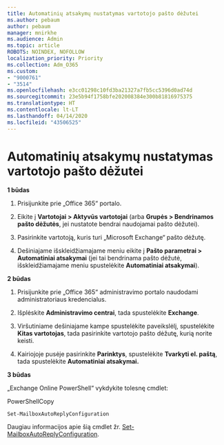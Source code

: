 ```yaml
---
title: Automatinių atsakymų nustatymas vartotojo pašto dėžutei
ms.author: pebaum
author: pebaum
manager: mnirkhe
ms.audience: Admin
ms.topic: article
ROBOTS: NOINDEX, NOFOLLOW
localization_priority: Priority
ms.collection: Adm_O365
ms.custom:
- "9000761"
- "3514"
ms.openlocfilehash: e3cc01298c10fd3ba21327a7fb5cc5396d0ad74d
ms.sourcegitcommit: 23e5b94f1758bfe202008384e300b81816975375
ms.translationtype: HT
ms.contentlocale: lt-LT
ms.lasthandoff: 04/14/2020
ms.locfileid: "43506525"
---
```

# <a name="set-auto-replies-for-a-users-mailbox"></a>Automatinių atsakymų nustatymas vartotojo pašto dėžutei

**1 būdas**

1. Prisijunkite prie „Office 365“ portalo.

2. Eikite į **Vartotojai > Aktyvūs vartotojai** (arba **Grupės > Bendrinamos pašto dėžutės**, jei nustatote bendrai naudojamai pašto dėžutei).

3. Pasirinkite vartotoją, kuris turi „Microsoft Exchange“ pašto dėžutę.

4. Dešiniajame išskleidžiamajame meniu eikite į **Pašto parametrai > Automatiniai atsakymai** (jei tai bendrinama pašto dėžutė, išskleidžiamajame meniu spustelėkite **Automatiniai atsakymai**).

**2 būdas**

1. Prisijunkite prie „Office 365“ administravimo portalo naudodami administratoriaus kredencialus.

2. Išplėskite **Administravimo centrai**, tada spustelėkite **Exchange**.

3. Viršutiniame dešiniajame kampe spustelėkite paveikslėlį, spustelėkite **Kitas vartotojas**, tada pasirinkite vartotojo pašto dėžutę, kurią norite keisti.

4. Kairiojoje pusėje pasirinkite **Parinktys**, spustelėkite **Tvarkyti el. paštą**, tada spustelėkite **Automatiniai atsakymai.**

**3 būdas**

„Exchange Online PowerShell“ vykdykite tolesnę cmdlet:

PowerShellCopy

    Set-MailboxAutoReplyConfiguration

Daugiau informacijos apie šią cmdlet žr. [Set-MailboxAutoReplyConfiguration](https://docs.microsoft.com/powershell/module/exchange/mailboxes/set-mailboxautoreplyconfiguration).
